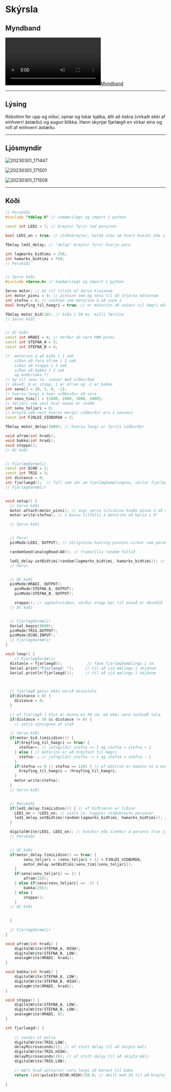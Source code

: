 # Skýrsla

## Myndband

[![Myndband](https://user-images.githubusercontent.com/117899282/222217311-3d43812d-6750-4b7e-945e-cce67de61149.mp4)](https://user-images.githubusercontent.com/117899282/222217311-3d43812d-6750-4b7e-945e-cce67de61149.mp4)

---

## Lýsing

Róbotinn fer upp og niður, opnar og lokar kjálka, átti að öskra (virkaði ekki af einhverri ástæðu) og augun blikka. Hann skynjar fjarlægð en virkar eins og rofi af einhverri ástæðu.

---

## Ljósmyndir

![20230301_171447](https://user-images.githubusercontent.com/117899282/222213864-9d2990cc-18a3-44de-9c2d-12a3dee110ac.jpg)

![20230301_171501](https://user-images.githubusercontent.com/117899282/222214055-9a06db58-9ca1-4ef9-a898-06024913d2b4.jpg)

![20230301_171509](https://user-images.githubusercontent.com/117899282/222214246-da419a07-754b-4493-b453-2eec22a39fe6.jpg)

---

## Kóði

```cpp
// Perukóði
#include "tdelay.h" // sambærilegt og import í python

const int LED1 = 7; // breytur fyrir led perurnar

bool LED1_on = true; // stöðubreytur, halda utan um hvort kveikt eða slökkt er á perunum

TDelay led1_delay; // "delay" breytur fyrir hverja peru

int lagmarks_bidtimi = 250;
int hamarks_bidtimi = 750;
// Perukóði


// Servo kóði
#include <Servo.h> // Sambærilegt og import í python

Servo motor; // bý til tilvik af Servo klasanum
int motor_pinni = 9; // pinninn sem ég nota til að stjórna mótornum
int stefna = 0; // stefnan sem mótorinn á að snúa í
bool hreyfing_til_haegri = true; // er mótorinn að snúast til hægri eða vinstri

TDelay motor_bid(10); // bíða í 50 ms. milli færslna
// Servo kóði


// DC kóði
const int HRADI = 6; // Verður að vera PWM pinni
const int STEFNA_A = 5;
const int STEFNA_B = 4;

/*  motórinn á að bíða í 1 sek
    síðan að fara áfram í 2 sek
    síðan að stoppa í 3 sek
    síðan að bakka í 2 sek 
    og endurtaka */
// bý til senu (e. scene) með viðburðum
// ákveð: 0 er stopp, 1 er áfram og -1 er bakka
int sena[] = {0, 1, 0, -1};
// hversu lengi á hver viðburður að vara
int senu_timi[] = {1000, 2000, 3000, 2000}; 
// teljari sem veit hvar senan er stödd
int senu_teljari = 0;
// breyta sem veit hversu margir viðburðir eru í senunni
const int FJOLDI_VIDBURDA = 3;

TDelay motor_delay(1000); // hversu lengi er fyrsti viðburður

void afram(int hradi);
void bakka(int hradi);
void stoppa();
// DC kóði


// Fjarlægðarmælir
const int ECHO = 2; 
const int TRIG = 3; 
int distance = 0;  
int fjarlaegd();  // fall sem sér um fjarlægðamælinguna, skilar fjarlægð í cm. 
// Fjarlægðarmælir


void setup() {
  // Servo kóði
  motor.attach(motor_pinni); // segi servo tilvikinu hvaða pinna á að nota
  motor.write(stefna); // í þessu tilfelli á mótorinn að byrja í 0°

  // Servo kóði


  // Perur
  pinMode(LED1, OUTPUT); // skilgreina hvernig pinninn virkar sem peran er tengd í

  randomSeed(analogRead(A0)); // frumstilla random fallið

  led1_delay.setBidtimi(random(lagmarks_bidtimi, hamarks_bidtimi)); // setja upphafsbiðtíma fyrir hverja peru
  // Perur


  // DC kóði
  pinMode(HRADI, OUTPUT);
    pinMode(STEFNA_A, OUTPUT);
    pinMode(STEFNA_B, OUTPUT);

    stoppa(); // upphafsstaðan, verður stopp þar til annað er ákveðið
  // DC kóði


  // Fjarlægðarmælir
  Serial.begin(9600); 
  pinMode(TRIG,OUTPUT);
  pinMode(ECHO,INPUT);
  // Fjarlægðarmælir
}

void loop() {
    // Fjarlægðarmælir
  distance = fjarlaegd();           // fáum fjarlægðamælingu í cm.
  Serial.print("Fjarlaegd: ");     // til að sjá mælingu í skjánum
  Serial.println(fjarlaegd());     // til að sjá mælingu í skjánum

  

  // fjarlægð getur ekki verið mínustala
  if(distance < 0) { 
    distance = 0;
  } 

  // ef fjarlægð í hlut er minna en 50 cm, má ekki vera neikvæð tala.
  if(distance < 50 && distance != 0) {  
    // setja sýninguna af stað

  // Servo kóði
  if(motor_bid.timiLidinn()) {
    if(hreyfing_til_haegri == true) {
      stefna++; // jafngildir stefna += 1 og stefna = stefna + 1
    } else { // mótorinn er að hreyfast til hægri
      stefna--; // jafngildir stefna -= 1 og stefna = stefna - 1
    }
    if(stefna == 0 || stefna == 120) { // ef mótirnn er kominn út á enda, víxla áttunum
      hreyfing_til_haegri = !hreyfing_til_haegri;
    }
    motor.write(stefna);
  }
  // Servo kóði


  // Perukóði
  if(led1_delay.timiLidinn()) { // ef biðtiminn er liðinn
    LED1_on = !LED1_on; // víxla (e. toggle) stöðubreytu perunnar
    led1_delay.setBidtimi(random(lagmarks_bidtimi, hamarks_bidtimi)); // setja nýjan random biðtíma
  }

  digitalWrite(LED1, LED1_on); // kveikir eða slekkur á perunni true jafngildir HIGH (5V)
  // Perukóði


  // DC kóði
  if(motor_delay.timiLidinn() == true) {
        senu_teljari = (senu_teljari + 1) % FJOLDI_VIDBURDA;
        motor_delay.setBidtimi(senu_timi[senu_teljari]);
    }
    if(sena[senu_teljari] == 1) {
        afram(255);
    } else if(sena[senu_teljari] == -1) {
        bakka(255);
    } else {
        stoppa();
    }
  // DC kóði


  } 
  
  // Fjarlægðarmælir
}

void afram(int hradi) {
    digitalWrite(STEFNA_A, HIGH);
    digitalWrite(STEFNA_B, LOW);
    analogWrite(HRADI, hradi);
}

void bakka(int hradi) {
    digitalWrite(STEFNA_A, LOW);
    digitalWrite(STEFNA_B, HIGH);
    analogWrite(HRADI, hradi);
}

void stoppa() {
    digitalWrite(STEFNA_A, LOW);
    digitalWrite(STEFNA_B, LOW);
    analogWrite(HRADI, 0);
}

int fjarlaegd() {
  
    // sendir út púlsa
    digitalWrite(TRIG,LOW);
    delayMicroseconds(2); // of stutt delay til að skipta máli
    digitalWrite(TRIG,HIGH);
    delayMicroseconds(10); // of stutt delay til að skipta máli
    digitalWrite(TRIG,LOW);

    // mælt hvað púlsarnir voru lengi að berast til baka
    return (int)pulseIn(ECHO,HIGH)/58.0; // deilt með 58 til að breyta í cm
  
}
```